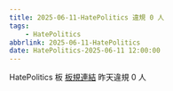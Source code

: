 ```yaml
---
title: 2025-06-11-HatePolitics 違規 0 人
tags:
    - HatePolitics
abbrlink: 2025-06-11-HatePolitics
date: HatePolitics-2025-06-11 12:00:00
---
```

HatePolitics 板 [板規連結](https://www.ptt.cc/bbs/HatePolitics/M.1617115262.A.D60.html)
昨天違規 0 人
